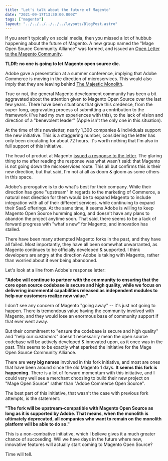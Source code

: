 ```yaml
---
title: "Let's talk about the future of Magento"
date: "2021-09-17T13:30:00.000Z"
tags: ["magento"]
layout: "../../../../../../layouts/BlogPost.astro"
---
```


If you aren't typically on social media, then you missed a lot of hubbub happening about the future of Magento. A new group named the "Mage Open Source Community Alliance" was formed, and issued an [Open Letter to the Magento Community](https://www.mage-os.community/blog/the-future-of-magento).

**TLDR: no one is going to let Magento open source die.**

Adobe gave a presentation at a summer conference, implying that Adobe Commerce is moving in the direction of microservices. This would also imply that they are leaving behind [The Majestic Monolith](https://m.signalvnoise.com/the-majestic-monolith/).

True or not, the general Magento development community has been a bit aggravated about the attention given to Magento Open Source over the last few years. There have been situations that give this credence, from the super-long, aggravating process of submitting a contribution to the framework (I've had my own experiences with this), to the lack of vision and direction of a "benevolent leader" (Apple isn't the only one in this situation).

At the time of this newsletter, nearly 1,300 companies & individuals support the new initiative. This is a staggering number, considering the letter has only been circulating for about 72 hours. It's worth nothing that I'm also in full support of this initiative.

The head of product at Magento [issued a response to the letter](https://community.magento.com/t5/Magento-DevBlog/Building-the-Future-of-Magento-Open-Source-Together/ba-p/482344). The glaring thing to me after reading the response was what wasn't said: that Magento is not going down the microservices route. This all but confirms this is their new direction, but that said, I'm not at all as doom & gloom as some others in this space.

Adobe's prerogative is to do what's best for their company. While their direction has gone "upstream" in regards to the marketing of Commerce, a natural next direction for them would be to expand Magento to include integration with all of their different services, while continuing to expand their SaaS offerings. At the same time, it seems Adobe is willing to keep Magento Open Source humming along, and doesn't have any plans to abandon the project anytime soon. That said, there seems to be a lack of forward progress with "what's new" for Magento, and innovation has stalled.

There have been many attempted Magento forks in the past, and they have all failed. Most importantly, they have all been somewhat unwarranted, as Magento continues to be officially developed & supported. I think developers are angry at the direction Adobe is taking with Magento, rather than worried about it ever being abandoned.

Let's look at a line from Adobe's response letter:

**"Adobe will continue to partner with the community to ensuring that the core open source codebase is secure and high quality, while we focus on delivering incremental capabilities released as independent modules to help our customers realize new value."**

I don't see any concern of Magento "going away" -- it's just not going to happen. There is tremendous value having the community involved with Magento, and they would lose an enormous base of community support if that ever went away.

But their commitment to "ensure the codebase is secure and high quality" and "help our _customers_" doesn't necessarily mean the open source codebase will be actively developed & innovated upon, as it once was in the past. This seems to be exactly what sparked the initiative for the Mage Open Source Community Alliance.

There are **very big names** involved in this fork initiative, and most are ones that have been around since the old Magento 1 days. **It seems this fork is happening.** There is a lot of forward momentum with this initiative, and I could very well see a merchant choosing to build their new project on "Mage Open Source" rather than "Adobe Commerce Open Source".

The best part of this initiative, that wasn't the case with previous fork attempts, is the statement:

**"The fork will be upstream-compatible with Magento Open Source as long as it is supported by Adobe. That means, when the monolith is ultimately deprecated, all companies who want to remain on the monolith platform will be able to do so."**

This is a non-combative initiative, which I believe gives it a much greater chance of succeeding. Will we have days in the future where new, innovative features will actually start coming to Magento Open Source?

Time will tell.
